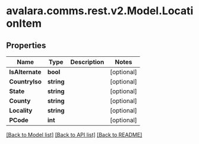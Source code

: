 
# avalara.comms.rest.v2.Model.LocationItem

## Properties

Name | Type | Description | Notes
------------ | ------------- | ------------- | -------------
**IsAlternate** | **bool** |  | [optional] 
**CountryIso** | **string** |  | [optional] 
**State** | **string** |  | [optional] 
**County** | **string** |  | [optional] 
**Locality** | **string** |  | [optional] 
**PCode** | **int** |  | [optional] 

[[Back to Model list]](../README.md#documentation-for-models)
[[Back to API list]](../README.md#documentation-for-api-endpoints)
[[Back to README]](../README.md)

